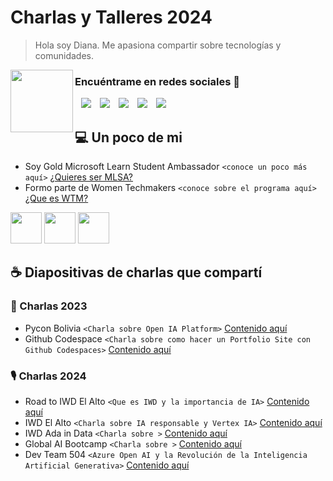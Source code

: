 # Charlas y Talleres 2024

> Hola soy Diana. Me apasiona compartir sobre tecnologías y comunidades.

<p align="left" width="100">
    <img align="left" width="100" src="https://pbs.twimg.com/profile_images/1734624625483722752/4lpd96uE_400x400.jpg"/>
 </p>
 
<h3 align="left" > Encuéntrame en redes sociales 🎁 </h3>

<p align="center">

 <div align="left"  class="icons-social" style="margin-left: 10px;">
        <a style="margin-left: 10px;"  target="_blank" href="https:/www.linkedin.com/in/dianacalizaya/">
			<img src="https://img.icons8.com/doodle/40/000000/linkedin--v2.png"></a>
        <a style="margin-left: 10px;" target="_blank" href="https:/github.com/dianacalizaya/">
		<img src="https://img.icons8.com/doodle/40/000000/github--v1.png"></a>
        <a style="margin-left: 10px;" target="_blank" href="https://www.instagram.com/calizaya.diana/">
			<img src="https://img.icons8.com/doodle/40/000000/instagram-new--v2.png"></a>
		<a style="margin-left: 10px;" target="_blank" href="https:/twitter.com/dianacalizaya_">
			<img src="https://img.icons8.com/doodle/1x/twitter-squared--v2.png" ></a>
		<a style="margin-left: 10px;" target="_blank" href="https:/youtube.com/@diana.calizaya?si=BL0sSH2aIijE9WGg">
				<img src="https://img.icons8.com/doodle/1x/youtube--v2.png" ></a>
		</a>
      </div>
</p>

##  💻 Un poco de mi

- Soy Gold Microsoft Learn Student Ambassador `<conoce un poco más aquí>` [¿Quieres ser MLSA?](https://www.tiktok.com/@diana.calizaya/video/7304772792841456902?is_from_webapp=1&sender_device=pc&web_id=7313691718099453446)
- Formo parte de Women Techmakers `<conoce sobre el programa aquí>` [¿Que es WTM?](https://www.tiktok.com/@diana.calizaya/video/7322192355522530565?is_from_webapp=1&sender_device=pc&web_id=7324845610451469830)


 <a href="https://gdg.community.dev/gdg-la-paz/?wt.mc_id=studentamb_109888" title="GDG"><img width="50" src="https://user-images.githubusercontent.com/96246255/213929634-719d53ce-9d51-48b1-82e6-496ded7cd41d.png" /></a>
 <a href="https://www.womentechmakers.com/ambassadors/profiles/628b4a78503f832680706ebb/diana_calizaya?wt.mc_id=studentamb_109888" title="WTM"><img width="50" src="https://user-images.githubusercontent.com/96246255/213929720-c052883e-732b-4d61-baf5-2101235edf52.png" /></a>
 <a href="https://studentambassadors.microsoft.com/en-US/studentambassadors/profile/356baacf-10c8-4e6a-8ec9-5b607b7c9f40/?wt.mc_id=studentamb_109888" title="MLSA"><img width="50" src="https://mvp.microsoft.com/Assets/Badge/LevelGold.png" /></a>

## ☕ Diapositivas de charlas que compartí


###  🦋 Charlas 2023
- Pycon Bolivia `<Charla sobre Open IA Platform>` [Contenido aquí](https://github.com/dianacalizaya/charlas2024/blob/main/Pycon%20Bolivia%202023.pdf)
- Github Codespace `<Charla sobre como hacer un Portfolio Site con Github Codespaces>` [Contenido aquí](https://github.com/dianacalizaya/charlas2024/blob/main/Github%20Codespaces%20Portfolio.pdf)

###  🎙️ Charlas 2024
- Road to IWD El Alto `<Que es IWD y la importancia de IA>` [Contenido aquí](https://github.com/dianacalizaya/charlas2024/blob/main/Impact%20the%20future%20con%20IA%20%20.pdf)
- IWD El Alto `<Charla sobre IA responsable y Vertex IA>` [Contenido aquí](https://github.com/dianacalizaya/charlas2024/blob/main/Explorando%20la%20IA%20Responsable%20con%20Vertex%20AI%20.pdf)
- IWD Ada in Data `<Charla sobre >` [Contenido aquí]()
- Global AI Bootcamp `<Charla sobre >` [Contenido aquí]()
- Dev Team 504 `<Azure Open AI y la Revolución de la Inteligencia Artificial Generativa>` [Contenido aquí]()

